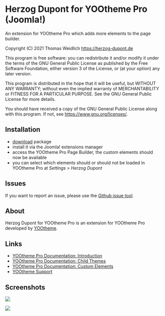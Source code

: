 # Herzog Dupont for YOOtheme Pro (Joomla!)

An extension for YOOtheme Pro which adds more elements to the page builder.

Copyright (C) 2021 Thomas Weidlich https://herzog-dupont.de

This program is free software: you can redistribute it and/or modify
it under the terms of the GNU General Public License as published by
the Free Software Foundation, either version 3 of the License, or
(at your option) any later version.

This program is distributed in the hope that it will be useful,
but WITHOUT ANY WARRANTY; without even the implied warranty of
MERCHANTABILITY or FITNESS FOR A PARTICULAR PURPOSE. See the
GNU General Public License for more details.

You should have received a copy of the GNU General Public License
along with this program. If not, see <https://www.gnu.org/licenses/>.

## Installation

- [download](https://github.com/forrestkirby/herzogdupont/archive/main.zip) package
- install it via the Joomla! extensions manager
- access the YOOtheme Pro Page Builder, the custom elements should now be available
- you can select which elements should or should not be loaded in YOOtheme Pro at *Settings > Herzog Dupont*

## Issues

If you want to report an issue, please use the [Github issue tool](../../issues).

## About

Herzog Dupont for YOOtheme Pro is an extension for YOOtheme Pro developed by [YOOtheme](https://yootheme.com).

## Links

- [YOOtheme Pro Documentation: Introduction](https://yootheme.com/support/yootheme-pro/joomla/introduction)
- [YOOtheme Pro Documentation: Child Themes](https://yootheme.com/support/yootheme-pro/joomla/developers-child-themes)
- [YOOtheme Pro Documentation: Custom Elements](https://yootheme.com/support/yootheme-pro/joomla/developers-elements)
- [YOOtheme Support](https://yootheme.com/support)

## Screenshots

![](https://herzog-dupont.de/images/tutorials/tutorial-plg_herzogdupont-1.jpg)

![](https://herzog-dupont.de/images/tutorials/tutorial-plg_herzogdupont-2.jpg)
